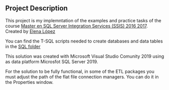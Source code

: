 ## Project Description

This project is my implemntation of the examples and practice tasks of the course 
[Master en SQL Server Integration Services (SSIS) 2016 2017](https://www.udemy.com/course/ssismaster/). Created by [Elena López](https://www.linkedin.com/in/ingelenalopez/)

You can find the T-SQL scripts needed to create databases and data tables in the [SQL  folder](https://github.com/NestorDR/cursoSSIS/tree/master/SQL)

This solution was created with Microsoft Visual Studio Comunity 2019  using as data platform Microsfot SQL Server 2019.

For the solution to be fully functional, in some of the ETL packages you must adjust the path of the flat file connection managers. You can do it in the Properties window.
